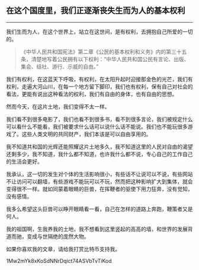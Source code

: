 ## 在这个国度里，我们正逐渐丧失生而为人的基本权利
***
我们生而为人，在这个世界上，站立在这世间，是有权利，去拥抱自己所爱的一切的。

>《中华人民共和国宪法》第二章《公民的基本权利和义务》内的第三十五条，清楚地写着公民拥有以下权利：“中华人民共和国公民有言论、出版、集会、结社、游行、示威的自由。”

我们有权利，在这蓝天下呼吸，有权利，在太阳升起时迎接那金色的光芒，我们有权利，走遍大河山川，在每一个地方留下脚印，我们也有权利，保有自己对社会的看法，更能有说出这种看法的权利，我们有自由的身体，也有自由的思想。

然而今天，在这片土地，我们变得不太一样。

我们看不到很多电影了，我们也看不到很多书，看不到很多言论，我们被规定什么可以看什么不能看，我们被要求什么话可以说什么话不能说。我们也不能玩很多游戏了。这些人类文明的共同财产，我们本该是可以自由享用的。

我不知道共和国的光辉还能照耀这片土地多久，我不知道这里的人民对自由的渴望还剩多少，我不知道，我什么都不知道，也许我什么都不说，专心自己的工作自己的生活会更好。

我承认，这一切的发生对个体的生活影响很小，有些话不让说可以不说，有些网站不让访问可以翻墙，有些游戏不能玩可以不玩，然而把这种影响扩大到集体，就会变得很不一样。就如同蒙着眼睛的巨兽，在挥鞭者的驱使下用力狂奔，没有觉知，没有感情。

我多么希望这头巨兽可以睁开眼睛看一看，自己在怎样的道路上奔跑，鞭策者又是何人。

我的祖国啊，生我养我的土地，我不想看到这里竖起的高高的墙，和世界的发展背道而驰，变成与世隔绝的庞然大物。

如果你喜欢我的文章，请给我打赏比特币支持我。

1Mw2mYk8xKoSdNNrDqict74ASVbTvTiKod

